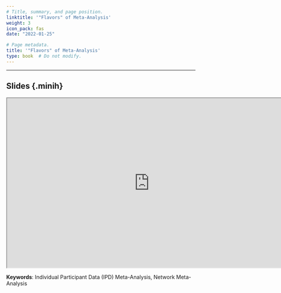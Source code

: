 ```yaml
---
# Title, summary, and page position.
linktitle: '"Flavors" of Meta-Analysis'
weight: 3
icon_pack: fas
date: "2022-01-25"

# Page metadata.
title: '"Flavors" of Meta-Analysis'
type: book  # Do not modify.
---
```


<style>
code{
  color: #2a7792;
}
.hljs{
  font-size: 16px
}
.minih{
  font-size: 1px;
  margin: 0px 0px 0px 0px;
}

.highlight {
    position: relative;
}
.highlight pre {
    padding: 15px;
}
.highlight-copy-btn {
    position: absolute;
    top: 7px;
    right: 7px;
    border: 0;
    border-radius: 4px;
    padding: 5px;
    font-size: 0.7em;
    line-height: 1.8;
    color: #fff;
    background-color: #777;
    min-width: 55px;
    text-align: center;
}
.highlight-copy-btn:hover {
    background-color: #666;
}
</style>

---


## Slides {.minih}

<iframe src="https://drive.google.com/file/d/1MrRBVwb4B4CVAOgx6phEeGRJkHCeDIZh/preview" width="757" height="452" allow="autoplay"></iframe>

**Keywords**: Individual Participant Data (IPD) Meta-Analysis, Network Meta-Analysis

<style>
h1 {color: #2a7792;}
</style>


